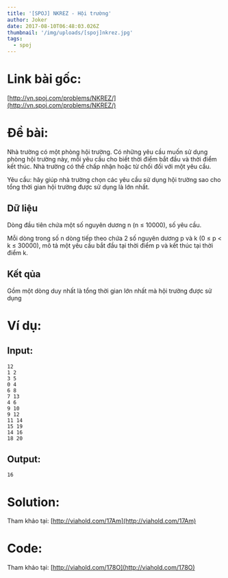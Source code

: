 ```yaml
---
title: '[SPOJ] NKREZ - Hội trường'
author: Joker
date: 2017-08-10T06:48:03.026Z
thumbnail: '/img/uploads/[spoj]nkrez.jpg'
tags:
  - spoj
---
```

# Link bài gốc: 

[http://vn.spoj.com/problems/NKREZ/](http://vn.spoj.com/problems/NKREZ/)

# Đề bài:

Nhà trường có một phòng hội trường. Có những yêu cầu muốn sử dụng phòng hội trường này, mỗi yêu cầu cho biết thời điểm bắt đầu và thời điểm kết thúc. Nhà trường có thể chấp nhận hoặc từ chối đối với một yêu cầu.

Yêu cầu: hãy giúp nhà trường chọn các yêu cầu sử dụng hội trường sao cho tổng thời gian hội trường được sử dụng là lớn nhất.

## Dữ liệu

Dòng đầu tiên chứa một số nguyên dương n \(n ≤ 10000\), số yêu cầu.

Mỗi dòng trong số n dòng tiếp theo chứa 2 số nguyên dương p và k \(0 ≤ p &lt; k ≤ 30000\), mô tả một yêu cầu bắt đầu tại thời điểm p và kết thúc tại thời điểm k.

## Kết qủa

Gồm một dòng duy nhất là tổng thời gian lớn nhất mà hội trường được sử dụng

# Ví dụ:

## Input:

```
12
1 2
3 5
0 4
6 8
7 13
4 6
9 10
9 12
11 14
15 19
14 16
18 20
```

## Output:

```
16
```

# Solution:

Tham khảo tại: [http://viahold.com/17Am](http://viahold.com/17Am)

# Code: 

Tham khảo tại: [http://viahold.com/178O](http://viahold.com/178O)



